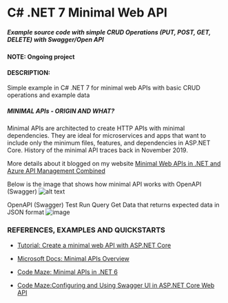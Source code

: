 # C# .NET 7 Minimal Web API 
##### Example source code with simple CRUD Operations (PUT, POST, GET, DELETE) with Swagger/Open API 

#### NOTE: Ongoing project 

#### DESCRIPTION:

Simple example in C# .NET 7 for minimal web APIs with basic CRUD operations and example data 

##### MINIMAL APIs - ORIGIN AND WHAT?

Minimal APIs are architected to create HTTP APIs with minimal dependencies. They are ideal for microservices and apps that want to include only the minimum files, features, and dependencies in ASP.NET Core. History of the minimal API traces back in November 2019.

More details about it blogged on my website <a href="https://jonahandersson.tech/minimal-web-apis-in-net-and-azure-api-management-combined/" target="_blank">Minimal Web APIs in .NET and Azure API Management Combined</a>

Below is the image that shows how minimal API works with OpenAPI (Swagger)
![alt text](https://github.com/jonahandersson/dotnet-minimal-web-api-example/blob/master/minimalAPIDemoExample.png )

OpenAPI (Swagger) Test Run Query Get Data that returns expected data in JSON format
![image](https://user-images.githubusercontent.com/14919667/208229781-226b3a19-e1eb-41ba-b12b-e4abfe7ce303.png)

### REFERENCES, EXAMPLES AND QUICKSTARTS

- [Tutorial: Create a minimal web API with ASP.NET Core](https://docs.microsoft.com/en-us/aspnet/core/tutorials/min-web-api?view=aspnetcore-6.0&tabs=visual-studio?WT.mc_id=AZ-MVP-5004251)

- [Microsoft Docs: Minimal APIs Overview](https://docs.microsoft.com/en-us/aspnet/core/fundamentals/minimal-apis?view=aspnetcore-6.0?WT.mc_id=AZ-MVP-5004251)

- [Code Maze: Minimal APIs in .NET 6](https://code-maze.com/dotnet-minimal-api/)
- [Code Maze:Configuring and Using Swagger UI in ASP.NET Core Web API](https://code-maze.com/swagger-ui-asp-net-core-web-api)
